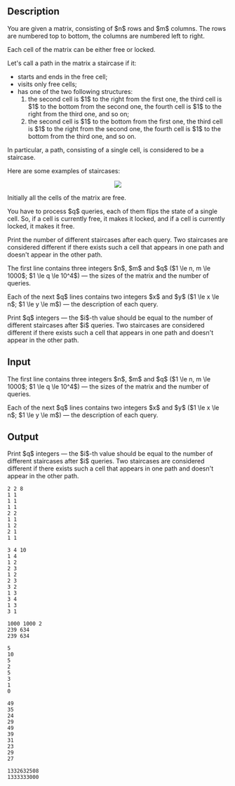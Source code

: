 ## Description

<div><p>You are given a matrix, consisting of $n$ rows and $m$ columns. The rows are numbered top to bottom, the columns are numbered left to right.</p><p>Each cell of the matrix can be either free or locked.</p><p>Let's call a path in the matrix <span class="tex-font-style-it">a staircase</span> if it: </p><ul> <li> starts and ends in the free cell; </li><li> visits only free cells; </li><li> has one of the two following structures: <ol> <li> the second cell is $1$ to the right from the first one, the third cell is $1$ to the bottom from the second one, the fourth cell is $1$ to the right from the third one, and so on; </li><li> the second cell is $1$ to the bottom from the first one, the third cell is $1$ to the right from the second one, the fourth cell is $1$ to the bottom from the third one, and so on. </li></ol> </li></ul><p>In particular, a path, consisting of a single cell, is considered to be a staircase.</p><p>Here are some examples of staircases:</p><center> <img class="tex-graphics" src="file://bChIx0XL.png" style="max-width: 100.0%;max-height: 100.0%;"> </center><p>Initially all the cells of the matrix are <span class="tex-font-style-bf">free</span>.</p><p>You have to process $q$ queries, each of them flips the state of a single cell. So, if a cell is currently free, it makes it locked, and if a cell is currently locked, it makes it free.</p><p>Print the number of different staircases after each query. Two staircases are considered different if there exists such a cell that appears in one path and doesn't appear in the other path.</p></div><div class="input-specification"><p>The first line contains three integers $n$, $m$ and $q$ ($1 \le n, m \le 1000$; $1 \le q \le 10^4$)&nbsp;— the sizes of the matrix and the number of queries.</p><p>Each of the next $q$ lines contains two integers $x$ and $y$ ($1 \le x \le n$; $1 \le y \le m$)&nbsp;— the description of each query.</p></div><div class="output-specification"><p>Print $q$ integers&nbsp;— the $i$-th value should be equal to the number of different staircases after $i$ queries. Two staircases are considered different if there exists such a cell that appears in one path and doesn't appear in the other path.</p></div>

## Input

<p>The first line contains three integers $n$, $m$ and $q$ ($1 \le n, m \le 1000$; $1 \le q \le 10^4$)&nbsp;— the sizes of the matrix and the number of queries.</p><p>Each of the next $q$ lines contains two integers $x$ and $y$ ($1 \le x \le n$; $1 \le y \le m$)&nbsp;— the description of each query.</p>

## Output

<p>Print $q$ integers&nbsp;— the $i$-th value should be equal to the number of different staircases after $i$ queries. Two staircases are considered different if there exists such a cell that appears in one path and doesn't appear in the other path.</p>





```input1
2 2 8
1 1
1 1
1 1
2 2
1 1
1 2
2 1
1 1
```




```input2
3 4 10
1 4
1 2
2 3
1 2
2 3
3 2
1 3
3 4
1 3
3 1
```




```input3
1000 1000 2
239 634
239 634
```




```output1
5
10
5
2
5
3
1
0
```




```output2
49
35
24
29
49
39
31
23
29
27
```




```output3
1332632508
1333333000
```



